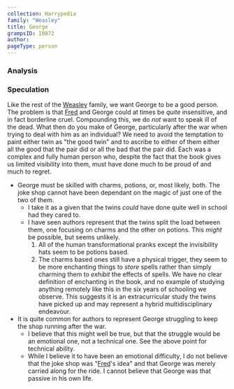 ```yaml
---
collection: Harrypedia
family: "Weasley"
title: George
grampsID: I0072
author:
pageType: person
---
```


### Analysis

### Speculation

Like the rest of the [Weasley] family, we want George to be a good person. The problem is that [Fred] and George could at times be _quite_ insensitive, and in fact borderline cruel. Compounding this, we do _not_ want to speak ill of the dead. What then do you make of George, particularly after the war when trying to deal with him as an individual? We need to avoid the temptation to paint either twin as "the good twin" and to ascribe to either of them either all the good that the pair did or all the bad that the pair did. Each was a complex and fully human person who, despite the fact that the book gives us limited visibility into them, must have done much to be proud of and much to regret.

- George must be skilled with charms, potions, or, most likely, both. The joke shop cannot have been dependant on the magic of just one of the two of them.
  - I take it as a given that the twins _could_ have done quite well in school had they cared to.
  - I have seen authors represent that the twins split the load between them, one focusing on charms and the other on potions. This _might_ be possible, but seems unlikely.
    1. All of the human transformational pranks except the invisibility hats seem to be potions based.
    1. The charms based ones still have a physical trigger, they seem to be more enchanting things to _store_ spells rather than simply charming them to _exhibit_ the effects of spells. We have no clear definition of enchanting in the book, and no example of studying anything remotely like this in the six years of schooling we observe. This suggests it is an extracurricular study the twins have picked up and may represent a hybrid multidisciplinary endeavour.
- It is quite common for authors to represent George struggling to keep the shop running after the war.
  - I believe that this might well be true, but that the struggle would be an emotional one, not a technical one. See the above point for technical ability.
  - While I believe it to have been an emotional difficulty, I do not believe that the joke shop was "[Fred]'s idea" and that George was merely carried along for the ride. I cannot believe that George was that passive in his own life.

[Fred]: /harrypedia/people/weasley/fred//
[Weasley]: /harrypedia/people/weasley//
